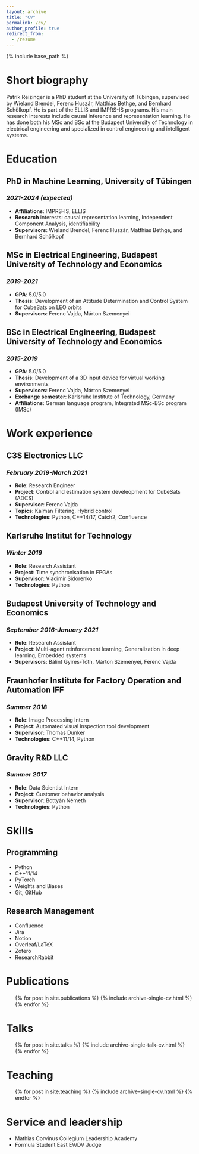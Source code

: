 ```yaml
---
layout: archive
title: "CV"
permalink: /cv/
author_profile: true
redirect_from:
  - /resume
---
```


{% include base_path %}

# Short biography
Patrik Reizinger is a PhD student at the University of Tübingen, supervised by Wieland Brendel, Ferenc Huszár, Matthias Bethge, and Bernhard Schölkopf. He is part of the ELLIS and IMPRS-IS programs. His main research interests include causal inference and representation learning. He has done both his MSc and BSc at the Budapest University of Technology in electrical engineering and specialized in control engineering and intelligent systems.



Education
======
## PhD in Machine Learning, University of Tübingen
### _2021-2024 (expected)_
- **Affiliations**: IMPRS-IS, ELLIS
- **Research** interests: causal representation learning, Independent Component Analysis, identifiability
- **Supervisors**: Wieland Brendel, Ferenc Huszár, Matthias Bethge, and Bernhard Schölkopf


## MSc in Electrical Engineering, Budapest University of Technology and Economics
### _2019-2021_
- **GPA**: 5.0/5.0
- **Thesis**: Development of an Attitude Determination and Control System for CubeSats on LEO orbits
- **Supervisors**: Ferenc Vajda, Márton Szemenyei

## BSc in Electrical Engineering,  Budapest University of Technology and Economics
### _2015-2019_
- **GPA**: 5.0/5.0
- **Thesis**: Development of a 3D input device for virtual working environments
- **Supervisors**: Ferenc Vajda, Márton Szemenyei
- **Exchange semester**: Karlsruhe Institute of Technology, Germany
- **Affiliations**: German language program, Integrated MSc-BSc program (IMSc)



Work experience
======

## C3S Electronics LLC 
### _February 2019-March 2021_
* **Role**: Research Engineer
* **Project**: Control and estimation system develeopment for CubeSats (ADCS)
* **Supervisor**: Ferenc Vajda
* **Topics**: Kalman Filtering, Hybrid control
* **Technologies**: Python, C++14/17, Catch2, Confluence

## Karlsruhe Institut for Technology
### _Winter 2019_
* **Role**: Research Assistant
* **Project**: Time synchronisation in FPGAs
* **Supervisor**: Vladimir Sidorenko
* **Technologies**: Python
## Budapest University of Technology and Economics
### _September 2016-January 2021_
* **Role**: Research Assistant
* **Project**: Multi-agent reinforcement learning, Generalization in deep learning, Embedded systems
* **Supervisor**s: Bálint Gyires-Tóth, Márton Szemenyei, Ferenc Vajda
## Fraunhofer Institute for Factory Operation and Automation IFF
### _Summer 2018_
* **Role**: Image Processing Intern
* **Project**: Automated visual inspection tool development
* **Supervisor**: Thomas Dunker
* **Technologies**: C++11/14, Python
## Gravity R&D LLC 
### _Summer 2017_
* **Role**: Data Scientist Intern
* **Project**: Customer behavior analysis
* **Supervisor**: Bottyán Németh
* **Technologies**: Python

  
  
Skills
======
## Programming
- Python
- C++11/14
- PyTorch
- Weights and Biases
- Git, GitHub
## Research Management
- Confluence
- Jira
- Notion
- Overleaf/LaTeX
- Zotero
- ResearchRabbit


Publications
======
  <ul>{% for post in site.publications %}
    {% include archive-single-cv.html %}
  {% endfor %}</ul>
  
Talks
======
  <ul>{% for post in site.talks %}
    {% include archive-single-talk-cv.html %}
  {% endfor %}</ul>
  
Teaching
======
  <ul>{% for post in site.teaching %}
    {% include archive-single-cv.html %}
  {% endfor %}</ul>
  
Service and leadership
======
* Mathias Corvinus Collegium Leadership Academy
* Formula Student East EV/DV Judge
